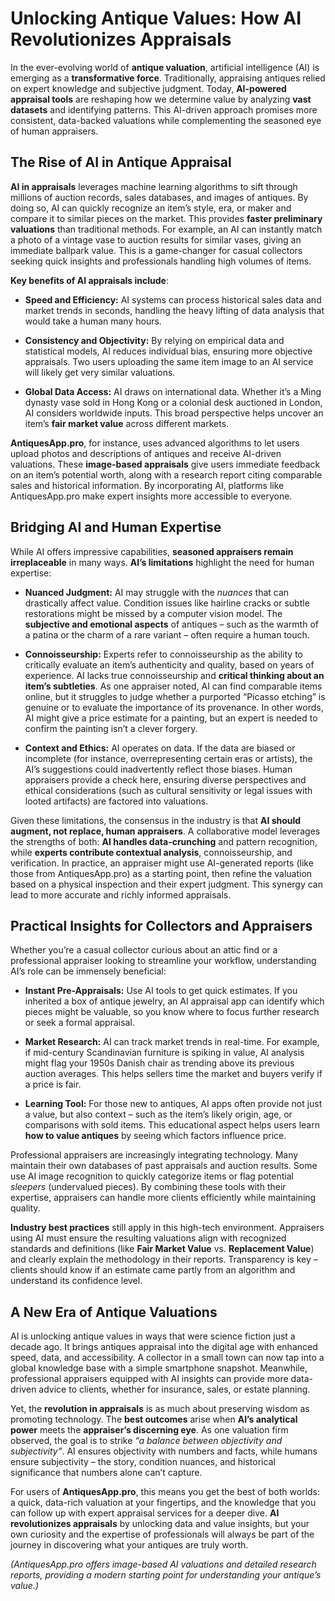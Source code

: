 # **Unlocking Antique Values: How AI Revolutionizes Appraisals**

In the ever-evolving world of **antique valuation**, artificial intelligence (AI) is emerging as a **transformative force**. Traditionally, appraising antiques relied on expert knowledge and subjective judgment. Today, **AI-powered appraisal tools** are reshaping how we determine value by analyzing **vast datasets** and identifying patterns. This AI-driven approach promises more consistent, data-backed valuations while complementing the seasoned eye of human appraisers.

## **The Rise of AI in Antique Appraisal**

**AI in appraisals** leverages machine learning algorithms to sift through millions of auction records, sales databases, and images of antiques. By doing so, AI can quickly recognize an item’s style, era, or maker and compare it to similar pieces on the market. This provides **faster preliminary valuations** than traditional methods. For example, an AI can instantly match a photo of a vintage vase to auction results for similar vases, giving an immediate ballpark value. This is a game-changer for casual collectors seeking quick insights and professionals handling high volumes of items.

**Key benefits of AI appraisals include**:

* **Speed and Efficiency:** AI systems can process historical sales data and market trends in seconds, handling the heavy lifting of data analysis that would take a human many hours.

* **Consistency and Objectivity:** By relying on empirical data and statistical models, AI reduces individual bias, ensuring more objective appraisals. Two users uploading the same item image to an AI service will likely get very similar valuations.

* **Global Data Access:** AI draws on international data. Whether it’s a Ming dynasty vase sold in Hong Kong or a colonial desk auctioned in London, AI considers worldwide inputs. This broad perspective helps uncover an item’s **fair market value** across different markets.

**AntiquesApp.pro**, for instance, uses advanced algorithms to let users upload photos and descriptions of antiques and receive AI-driven valuations. These **image-based appraisals** give users immediate feedback on an item’s potential worth, along with a research report citing comparable sales and historical information. By incorporating AI, platforms like AntiquesApp.pro make expert insights more accessible to everyone.

## **Bridging AI and Human Expertise**

While AI offers impressive capabilities, **seasoned appraisers remain irreplaceable** in many ways. **AI’s limitations** highlight the need for human expertise:

* **Nuanced Judgment:** AI may struggle with the *nuances* that can drastically affect value. Condition issues like hairline cracks or subtle restorations might be missed by a computer vision model. The **subjective and emotional aspects** of antiques – such as the warmth of a patina or the charm of a rare variant – often require a human touch.

* **Connoisseurship:** Experts refer to connoisseurship as the ability to critically evaluate an item’s authenticity and quality, based on years of experience. AI lacks true connoisseurship and **critical thinking about an item’s subtleties**​. As one appraiser noted, AI can find comparable items online, but it struggles to judge whether a purported “Picasso etching” is genuine or to evaluate the importance of its provenance​. In other words, AI might give a price estimate for a painting, but an expert is needed to confirm the painting isn’t a clever forgery.

* **Context and Ethics:** AI operates on data. If the data are biased or incomplete (for instance, overrepresenting certain eras or artists), the AI’s suggestions could inadvertently reflect those biases. Human appraisers provide a check here, ensuring diverse perspectives and ethical considerations (such as cultural sensitivity or legal issues with looted artifacts) are factored into valuations.

Given these limitations, the consensus in the industry is that **AI should augment, not replace, human appraisers**. A collaborative model leverages the strengths of both: **AI handles data-crunching** and pattern recognition, while **experts contribute contextual analysis**, connoisseurship, and verification. In practice, an appraiser might use AI-generated reports (like those from AntiquesApp.pro) as a starting point, then refine the valuation based on a physical inspection and their expert judgment. This synergy can lead to more accurate and richly informed appraisals.

## **Practical Insights for Collectors and Appraisers**

Whether you’re a casual collector curious about an attic find or a professional appraiser looking to streamline your workflow, understanding AI’s role can be immensely beneficial:

* **Instant Pre-Appraisals:** Use AI tools to get quick estimates. If you inherited a box of antique jewelry, an AI appraisal app can identify which pieces might be valuable, so you know where to focus further research or seek a formal appraisal.

* **Market Research:** AI can track market trends in real-time. For example, if mid-century Scandinavian furniture is spiking in value, AI analysis might flag your 1950s Danish chair as trending above its previous auction averages. This helps sellers time the market and buyers verify if a price is fair.

* **Learning Tool:** For those new to antiques, AI apps often provide not just a value, but also context – such as the item’s likely origin, age, or comparisons with sold items. This educational aspect helps users learn **how to value antiques** by seeing which factors influence price.

Professional appraisers are increasingly integrating technology. Many maintain their own databases of past appraisals and auction results. Some use AI image recognition to quickly categorize items or flag potential *sleepers* (undervalued pieces). By combining these tools with their expertise, appraisers can handle more clients efficiently while maintaining quality.

**Industry best practices** still apply in this high-tech environment. Appraisers using AI must ensure the resulting valuations align with recognized standards and definitions (like **Fair Market Value** vs. **Replacement Value**) and clearly explain the methodology in their reports. Transparency is key – clients should know if an estimate came partly from an algorithm and understand its confidence level.

## **A New Era of Antique Valuations**

AI is unlocking antique values in ways that were science fiction just a decade ago. It brings antiques appraisal into the digital age with enhanced speed, data, and accessibility. A collector in a small town can now tap into a global knowledge base with a simple smartphone snapshot. Meanwhile, professional appraisers equipped with AI insights can provide more data-driven advice to clients, whether for insurance, sales, or estate planning.

Yet, the **revolution in appraisals** is as much about preserving wisdom as promoting technology. The **best outcomes** arise when **AI’s analytical power** meets the **appraiser’s discerning eye**. As one valuation firm observed, the goal is to strike *“a balance between objectivity and subjectivity”*. AI ensures objectivity with numbers and facts, while humans ensure subjectivity – the story, condition nuances, and historical significance that numbers alone can’t capture.

For users of **AntiquesApp.pro**, this means you get the best of both worlds: a quick, data-rich valuation at your fingertips, and the knowledge that you can follow up with expert appraisal services for a deeper dive. **AI revolutionizes appraisals** by unlocking data and value insights, but your own curiosity and the expertise of professionals will always be part of the journey in discovering what your antiques are truly worth.

*(AntiquesApp.pro offers image-based AI valuations and detailed research reports, providing a modern starting point for understanding your antique’s value.)*

